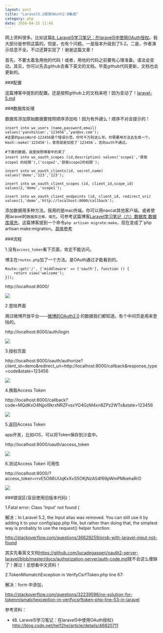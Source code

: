 ```yaml
---
layout: post
title: "Laravel5.2框架OAuth2.0集成"
category: php
date: 2016-04-25 11:45
---
```



网上资料很多。比如这篇[8. Laravel5学习笔记：在laravel5中使用OAuth授权](http://blog.csdn.net/hel12he/article/details/46820711)。我大部分是参照这篇的。但是，也有个问题。一是版本升级到了5.2。二是，作者演示信息不全。不过还算实现了！谢谢这篇文章！

首先，不要太着急用他的代码！或者，用他的代码之前要有心理准备。语法会变动。其实，你可以先去github去看下英文的文档。毕竟github代码更新，文档也会更新的。


###配置

这篇博客中提到的配置。还是按照github上的文档来吧！因为变动了！[laravel-5.md](https://github.com/lucadegasperi/oauth2-server-laravel/blob/master/docs/getting-started/laravel-5.md)

###数据库处理

数据库添加原始数据要按照顺序添加哈！因为有外键么！顺序不对会提示的！

```
insert into wx_users (name,password,email) values('yanshinian','123456’,’yan@xx.com’); 
#这里的passWord-123456是个错误示范，你可千万别这么写。你需要用方法去生成一个。Hash::make('123456')，意思就是加密了`123456`。否则auth不通过。

#下面的数据，就是按照博客中的来了
insert into wx_oauth_scopes (id,description) values('scope1','获取scope1 的权限'),('scope2','获取scope2的权限');

insert into wx_oauth_clients(id, secret,name) values('demo','123','123');

insert into wx_oauth_client_scopes (id, client_id,scope_id) values(2,'demo','scope1');

insert into wx_oauth_client_endpoints (id, client_id, redirect_uri) values(1,'demo','http://localhost:8000/callback');
```

添加数据用多种方法。我用的是mac终端。你可以用navcat其他客户端。或者使用laravel的`数据库迁移，填充`。可参考这篇博客[Laravel学习笔记（六）数据库 数据库填充](http://www.cnblogs.com/huangbx/p/Laravel_6.html)。这篇博客提到一个命令`php artisan migrate:make`，现在变成了`php artisan make:migration。[具体参考](http://stackoverflow.com/questions/25840643/php-artisan-migratemake-create-mytable-fails-migratemake-is-not-defined) 


###流程

1.没有`access_token`看下页面，肯定不能访问。

博主在`routes.php`加了一个方法。是OAuth通过才能看到的。

```
Route::get('/', ['middleware' => ['oauth'], function () {
    return view('welcome');
}]);
```
http://localhost:8000/

![](/images/laravel5-2-oauth2/laravel5-2-oauth2-1.png)

2.登陆界面

用过微博开放平台——[微博的OAuth2.0](http://open.weibo.com/wiki/%E6%8E%88%E6%9D%83%E6%9C%BA%E5%88%B6%E8%AF%B4%E6%98%8E) 的数据我们都知道。有个中间页是用来登陆的。

http://localhost:8000/auth/login

![](/images/laravel5-2-oauth2/laravel5-2-oauth2-2.png)

3.授权页面

http://localhost:8000/oauth/authorize?client_id=demo&redirect_uri=http://localhost:8000/callback&response_type=code&state=123456

![](/images/laravel5-2-oauth2/laravel5-2-oauth2-3.png)

4.换取Access Token 



http://localhost:8000/callback?code=MQdKxO4NjjoI9krxNRZFvsxYO4GzM4xn8ZPz2WTx&state=123456

![](/images/laravel5-2-oauth2/laravel5-2-oauth2-4.png)

5.返回Access Token 

app开发，比如iOS，可以将Token保存到沙盒中。

http://localhost:8000/oauth/access_token

![](/images/laravel5-2-oauth2/laravel5-2-oauth2-5.png)

6.测试Access Token 可用性

http://localhost:8000/?access_token=rrvE5O66UUqKxXvS5OKjNzA54f69pWmPMbehaRrD

![](/images/laravel5-2-oauth2/laravel5-2-oauth2-6.png)

###错误区(盲目使用旧版本代码)：

1.Fatal error: Class 'Input' not found (

解决：In Laravel 5.2, the Input alias was removed. You can still use it by adding it to your config/app.php file, but rather than doing that, the simplest way is probably to use the request() helper function:

<http://stackoverflow.com/questions/36629259/prob-with-laravel-input-not-found>

其实先看英文文档<https://github.com/lucadegasperi/oauth2-server-laravel/blob/master/docs/authorization-server/auth-code.md>就不会这么傻缺了！罪过！总想看中文资料！


2.TokenMismatchException in VerifyCsrfToken.php line 67:

解决：form 中添加，<input type="hidden" name="_token" value="{{ csrf_token(); }}">

<http://stackoverflow.com/questions/32239596/no-solution-for-tokenmismatchexception-in-verifycsrftoken-php-line-53-in-laravel>


参考资料：

* 《8. Laravel5学习笔记：在laravel5中使用OAuth授权》 <http://blog.csdn.net/hel12he/article/details/46820711>